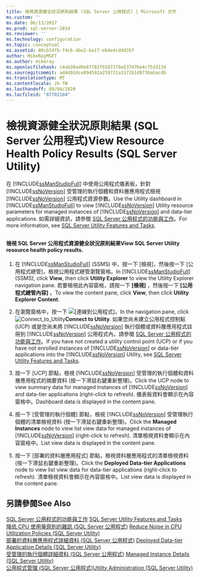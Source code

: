 ```yaml
---
title: 檢視資源健全狀況原則結果 (SQL Server 公用程式) | Microsoft 文件
ms.custom: ''
ms.date: 06/13/2017
ms.prod: sql-server-2014
ms.reviewer: ''
ms.technology: configuration
ms.topic: conceptual
ms.assetid: 80cb14fb-f4c6-4be2-ba17-eb4e4cddd35f
author: MikeRayMSFT
ms.author: mikeray
ms.openlocfilehash: c4ab30ad0e87782f8187370a53747be4cf5d313d
ms.sourcegitcommit: ad4d92dce894592a259721a1571b1d8736abacdb
ms.translationtype: MT
ms.contentlocale: zh-TW
ms.lasthandoff: 08/04/2020
ms.locfileid: "87701104"
---
```

# <a name="view-resource-health-policy-results-sql-server-utility"></a><span data-ttu-id="0e800-102">檢視資源健全狀況原則結果 (SQL Server 公用程式)</span><span class="sxs-lookup"><span data-stu-id="0e800-102">View Resource Health Policy Results (SQL Server Utility)</span></span>
  <span data-ttu-id="0e800-103">在 [!INCLUDE[ssManStudioFull](../../../includes/ssmanstudiofull-md.md)] 中使用公用程式儀表板，針對 [!INCLUDE[ssNoVersion](../../../includes/ssnoversion-md.md)] 受管理的執行個體和資料層應用程式檢視 [!INCLUDE[ssNoVersion](../../../includes/ssnoversion-md.md)] 公用程式資源參數。</span><span class="sxs-lookup"><span data-stu-id="0e800-103">Use the Utility dashboard in [!INCLUDE[ssManStudioFull](../../../includes/ssmanstudiofull-md.md)] to view [!INCLUDE[ssNoVersion](../../../includes/ssnoversion-md.md)] Utility resource parameters for managed instances of [!INCLUDE[ssNoVersion](../../../includes/ssnoversion-md.md)] and data-tier applications.</span></span> <span data-ttu-id="0e800-104">如需詳細資訊，請參閱 [SQL Server 公用程式的功能與工作](sql-server-utility-features-and-tasks.md)。</span><span class="sxs-lookup"><span data-stu-id="0e800-104">For more information, see [SQL Server Utility Features and Tasks](sql-server-utility-features-and-tasks.md).</span></span>  
  
##  <a name="SSMSProcedure"></a>  
  
#### <a name="view-sql-server-utility-resource-health-policy-results"></a><span data-ttu-id="0e800-105">檢視 SQL Server 公用程式資源健全狀況原則結果</span><span class="sxs-lookup"><span data-stu-id="0e800-105">View SQL Server Utility resource health policy results.</span></span>  
  
1.  <span data-ttu-id="0e800-106">在 [!INCLUDE[ssManStudioFull](../../../includes/ssmanstudiofull-md.md)] (SSMS) 中，按一下 [檢視]，然後按一下 [公用程式總管]，檢視公用程式總管瀏覽窗格。</span><span class="sxs-lookup"><span data-stu-id="0e800-106">In [!INCLUDE[ssManStudioFull](../../../includes/ssmanstudiofull-md.md)] (SSMS), click **View**, then click **Utility Explorer** to view the Utility Explorer navigation pane.</span></span> <span data-ttu-id="0e800-107">若要檢視此內容窗格，請按一下 **[檢視]** ，然後按一下 **[公用程式總管內容]** 。</span><span class="sxs-lookup"><span data-stu-id="0e800-107">To view the content pane, click **View**, then click **Utility Explorer Content**.</span></span>  
  
2.  <span data-ttu-id="0e800-108">在瀏覽窗格中，按一下 ![[連線到公用程式]](../../database-engine/media/connect-to-utility.gif "Connect_to_Utility")。</span><span class="sxs-lookup"><span data-stu-id="0e800-108">In the navigation pane, click ![](../../database-engine/media/connect-to-utility.gif "Connect_to_Utility")**Connect to Utility**.</span></span> <span data-ttu-id="0e800-109">如果您尚未建立公用程式控制點 (UCP) 或是您尚未將 [!INCLUDE[ssNoVersion](../../../includes/ssnoversion-md.md)] 執行個體或資料層應用程式註冊到 [!INCLUDE[ssNoVersion](../../../includes/ssnoversion-md.md)] 公用程式內，請參閱 [SQL Server 公用程式的功能與工作](sql-server-utility-features-and-tasks.md)。</span><span class="sxs-lookup"><span data-stu-id="0e800-109">If you have not created a utility control point (UCP) or if you have not enrolled instances of [!INCLUDE[ssNoVersion](../../../includes/ssnoversion-md.md)] or data-tier applications into the [!INCLUDE[ssNoVersion](../../../includes/ssnoversion-md.md)] Utility, see [SQL Server Utility Features and Tasks](sql-server-utility-features-and-tasks.md).</span></span>  
  
3.  <span data-ttu-id="0e800-110">按一下 [UCP] 節點，檢視 [!INCLUDE[ssNoVersion](../../../includes/ssnoversion-md.md)] 受管理的執行個體和資料層應用程式的摘要資料 (按一下滑鼠右鍵重新整理)。</span><span class="sxs-lookup"><span data-stu-id="0e800-110">Click the UCP node to view summary data for managed instances of [!INCLUDE[ssNoVersion](../../../includes/ssnoversion-md.md)] and data-tier applications (right-click to refresh).</span></span> <span data-ttu-id="0e800-111">儀表板資料會顯示在內容窗格中。</span><span class="sxs-lookup"><span data-stu-id="0e800-111">Dashboard data is displayed in the content pane.</span></span>  
  
4.  <span data-ttu-id="0e800-112">按一下 [受管理的執行個體] 節點，檢視 [!INCLUDE[ssNoVersion](../../../includes/ssnoversion-md.md)] 受管理執行個體的清單檢視資料 (按一下滑鼠右鍵重新整理)。</span><span class="sxs-lookup"><span data-stu-id="0e800-112">Click the **Managed Instances** node to view list view data for managed instances of [!INCLUDE[ssNoVersion](../../../includes/ssnoversion-md.md)] (right-click to refresh).</span></span> <span data-ttu-id="0e800-113">清單檢視資料會顯示在內容窗格中。</span><span class="sxs-lookup"><span data-stu-id="0e800-113">List view data is displayed in the content pane.</span></span>  
  
5.  <span data-ttu-id="0e800-114">按一下 [部署的資料層應用程式] 節點，檢視資料層應用程式的清單檢視資料 (按一下滑鼠右鍵重新整理)。</span><span class="sxs-lookup"><span data-stu-id="0e800-114">Click the **Deployed Data-tier Applications** node to view list view data for data-tier applications (right-click to refresh).</span></span> <span data-ttu-id="0e800-115">清單檢視資料會顯示在內容窗格中。</span><span class="sxs-lookup"><span data-stu-id="0e800-115">List view data is displayed in the content pane.</span></span>  
  
## <a name="see-also"></a><span data-ttu-id="0e800-116">另請參閱</span><span class="sxs-lookup"><span data-stu-id="0e800-116">See Also</span></span>  
 <span data-ttu-id="0e800-117">[SQL Server 公用程式的功能與工作](sql-server-utility-features-and-tasks.md) </span><span class="sxs-lookup"><span data-stu-id="0e800-117">[SQL Server Utility Features and Tasks](sql-server-utility-features-and-tasks.md) </span></span>  
 <span data-ttu-id="0e800-118">[降低 CPU 使用量原則的雜訊 &#40;SQL Server 公用程式&#41;](reduce-noise-in-cpu-utilization-policies-sql-server-utility.md) </span><span class="sxs-lookup"><span data-stu-id="0e800-118">[Reduce Noise in CPU Utilization Policies &#40;SQL Server Utility&#41;](reduce-noise-in-cpu-utilization-policies-sql-server-utility.md) </span></span>  
 <span data-ttu-id="0e800-119">[部署的資料層應用程式詳細資料 &#40;SQL Server 公用程式&#41;](../../database-engine/deployed-data-tier-application-details-sql-server-utility.md) </span><span class="sxs-lookup"><span data-stu-id="0e800-119">[Deployed Data-tier Application Details &#40;SQL Server Utility&#41;](../../database-engine/deployed-data-tier-application-details-sql-server-utility.md) </span></span>  
 <span data-ttu-id="0e800-120">[受管理的執行個體詳細資料 &#40;SQL Server 公用程式&#41;](../../database-engine/managed-instance-details-sql-server-utility.md) </span><span class="sxs-lookup"><span data-stu-id="0e800-120">[Managed Instance Details &#40;SQL Server Utility&#41;](../../database-engine/managed-instance-details-sql-server-utility.md) </span></span>  
 [<span data-ttu-id="0e800-121">公用程式管理 &#40;SQL Server 公用程式&#41;</span><span class="sxs-lookup"><span data-stu-id="0e800-121">Utility Administration &#40;SQL Server Utility&#41;</span></span>](../../database-engine/utility-administration-sql-server-utility.md)  
  
  
